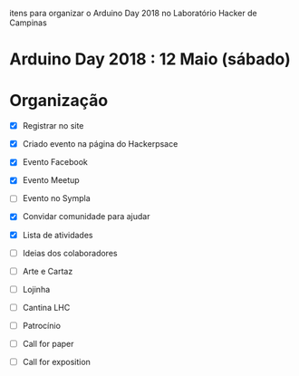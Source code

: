 itens para organizar o Arduino Day 2018 no Laboratório Hacker de Campinas

# Arduino Day 2018 : 12 Maio (sábado)

# Organização

- [x] Registrar no site
- [x] Criado evento na página do Hackerpsace
- [x] Evento Facebook
- [x] Evento Meetup
- [ ] Evento no Sympla
- [x] Convidar comunidade para ajudar
- [x] Lista de atividades
- [ ] Ideias dos colaboradores
- [ ] Arte e Cartaz
- [ ] Lojinha
- [ ] Cantina LHC
- [ ] Patrocínio 
- [ ] Call for paper
- [ ] Call for exposition

